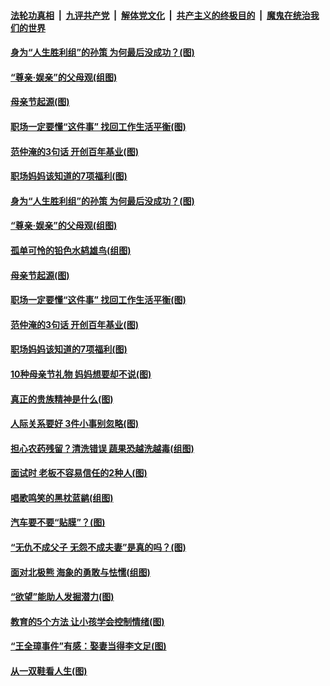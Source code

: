 

####  [法轮功真相](../../../../basic/blob/master/README.md?t=05110502) &nbsp;|&nbsp; [九评共产党](../../../../9ping.md/blob/master/README.md?t=05110502) &nbsp;|&nbsp; [解体党文化](../../../../jtdwh.md/blob/master/README.md?t=05110502)  &nbsp;|&nbsp; [共产主义的终极目的](../../../../gczydzjmd.md/blob/master/README.md?t=05110502) &nbsp;|&nbsp; [魔鬼在统治我们的世界](../../../../mgztzwmdsj.md/blob/master/README.md?t=05110502) 

#### [身为“人生胜利组”的孙策 为何最后没成功？(图)](../pages/p8/932674.md?t=05110502) 

#### [“尊亲‧娱亲”的父母观(组图)](../pages/p8/932673.md?t=05110502) 

#### [母亲节起源(图)](../pages/p8/932588.md?t=05110502) 

#### [职场一定要懂“这件事” 找回工作生活平衡(图)](../pages/p8/932644.md?t=05110502) 

#### [范仲淹的3句话 开创百年基业(图)](../pages/p8/892948.md?t=05110502) 

#### [职场妈妈该知道的7项福利(图)](../pages/p8/932596.md?t=05110502) 

#### [身为“人生胜利组”的孙策 为何最后没成功？(图)](../pages/p8/932674.md?t=05110502) 

#### [“尊亲‧娱亲”的父母观(组图)](../pages/p8/932673.md?t=05110502) 

#### [孤单可怜的铅色水鸫雄鸟(组图)](../pages/p8/932688.md?t=05110502) 

#### [母亲节起源(图)](../pages/p8/932588.md?t=05110502) 

#### [职场一定要懂“这件事” 找回工作生活平衡(图)](../pages/p8/932644.md?t=05110502) 

#### [范仲淹的3句话 开创百年基业(图)](../pages/p8/892948.md?t=05110502) 

#### [职场妈妈该知道的7项福利(图)](../pages/p8/932596.md?t=05110502) 

#### [10种母亲节礼物 妈妈想要却不说(图)](../pages/p8/932589.md?t=05110502) 

#### [真正的贵族精神是什么(图)](../pages/p8/932238.md?t=05110502) 

#### [人际关系要好 3件小事别忽略(图)](../pages/p8/932535.md?t=05110502) 

#### [担心农药残留？清洗错误 蔬果恐越洗越毒(组图)](../pages/p8/931956.md?t=05110502) 

#### [面试时 老板不容易信任的2种人(图)](../pages/p8/930797.md?t=05110502) 

#### [唱歌鸣笑的黑枕蓝鹟(组图)](../pages/p8/932419.md?t=05110502) 

#### [汽车要不要“贴膜”？(图)](../pages/p8/932413.md?t=05110502) 

#### [“无仇不成父子 无怨不成夫妻”是真的吗？(图)](../pages/p8/932398.md?t=05110502) 

#### [面对北极熊 海象的勇敢与怯懦(组图)](../pages/p8/931709.md?t=05110502) 

#### [“欲望”能助人发掘潜力(图)](../pages/p8/932351.md?t=05110502) 

#### [教育的5个方法 让小孩学会控制情绪(图)](../pages/p8/932307.md?t=05110502) 

#### [“王全璋事件”有感：娶妻当得李文足(图)](../pages/p8/932227.md?t=05110502) 

#### [从一双鞋看人生(图)](../pages/p8/932294.md?t=05110502) 

